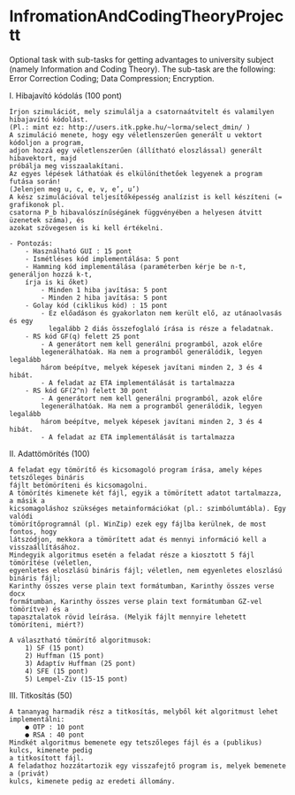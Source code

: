 # InfromationAndCodingTheoryProjectt
Optional task with sub-tasks for getting advantages to university subject (namely Information and Coding Theory). 
The sub-task are the following: 
    Error Correction Coding;
    Data Compression;
    Encryption.

I. Hibajavító kódolás (100 pont)

    Írjon szimulációt, mely szimulálja a csatornaátvitelt és valamilyen hibajavító kódolást.
    (Pl.: mint ez: http://users.itk.ppke.hu/~lorma/select_dmin/ )
    A szimuláció menete, hogy egy véletlenszerűen generált u vektort kódoljon a program,
    adjon hozzá egy véletlenszerűen (állítható eloszlással) generált hibavektort, majd
    próbálja meg visszaalakítani.
    Az egyes lépések láthatóak és elkülöníthetőek legyenek a program futása során!
    (Jelenjen meg u, c, e, v, e’, u’)
    A kész szimulációval teljesítőképesség analízist is kell készíteni (= grafikonok pl.
    csatorna P_b hibavalószínűségánek függvényében a helyesen átvitt üzenetek száma), és
    azokat szövegesen is ki kell értékelni.
    
    - Pontozás:
        - Használható GUI : 15 pont
        - Ismétléses kód implementálása: 5 pont
        - Hamming kód implementálása (paraméterben kérje be n-t, generáljon hozzá k-t,
        írja is ki őket)
            - Minden 1 hiba javítása: 5 pont
            - Minden 2 hiba javítása: 5 pont
        - Golay kód (ciklikus kód) : 15 pont
            - Ez előadáson és gyakorlaton nem került elő, az utánaolvasás és egy 
              legalább 2 diás összefoglaló írása is része a feladatnak.
        - RS kód GF(q) felett 25 pont
            - A generátort nem kell generálni programból, azok előre
            legenerálhatóak. Ha nem a programból generálódik, legyen legalább
            három beépítve, melyek képesek javítani minden 2, 3 és 4 hibát.
            - A feladat az ETA implementálását is tartalmazza
        - RS kód GF(2^n) felett 30 pont
            - A generátort nem kell generálni programból, azok előre
            legenerálhatóak. Ha nem a programból generálódik, legyen legalább
            három beépítve, melyek képesek javítani minden 2, 3 és 4 hibát.
            - A feladat az ETA implementálását is tartalmazza
            
            
II. Adattömörítés (100)

    A feladat egy tömörítő és kicsomagoló program írása, amely képes tetszőleges bináris
    fájlt betömöríteni és kicsomagolni.
    A tömörítés kimenete két fájl, egyik a tömörített adatot tartalmazza, a másik a
    kicsomagoláshoz szükséges metainformációkat (pl.: szimbólumtábla). Egy valódi
    tömörítőprogramnál (pl. WinZip) ezek egy fájlba kerülnek, de most fontos, hogy
    látszódjon, mekkora a tömörített adat és mennyi információ kell a visszaállításához.
    Mindegyik algoritmus esetén a feladat része a kiosztott 5 fájl tömörítése (véletlen,
    egyenletes eloszlású bináris fájl; véletlen, nem egyenletes eloszlású bináris fájl;
    Karinthy összes verse plain text formátumban, Karinthy összes verse docx
    formátumban, Karinthy összes verse plain text formátumban GZ-vel tömörítve) és a
    tapasztalatok rövid leírása. (Melyik fájlt mennyire lehetett tömöríteni, miért?)

    A választható tömörítő algoritmusok:
        1) SF (15 pont)
        2) Huffman (15 pont)
        3) Adaptív Huffman (25 pont)
        4) SFE (15 pont)
        5) Lempel-Ziv (15-15 pont)
        
        
III. Titkosítás (50)

    A tananyag harmadik rész a titkosítás, melyből két algoritmust lehet implementálni:
        ● OTP : 10 pont
        ● RSA : 40 pont
    Mindkét algoritmus bemenete egy tetszőleges fájl és a (publikus) kulcs, kimenete pedig
    a titkosított fájl.
    A feladathoz hozzátartozik egy visszafejtő program is, melyek bemenete a (privát)
    kulcs, kimenete pedig az eredeti állomány.
